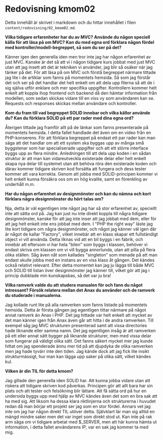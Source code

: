 ---
---
Redovisning kmom02
=========================

Detta innehåll är skrivet i markdown och du hittar innehållet i filen `content/redovisning/02_kmom02.md`.

__Vilka tidigare erfarenheter har du av MVC? Använde du någon speciell källa för att läsa på om MVC? Kan du med egna ord förklara någon fördel med kontroller/modell-begreppet, så som du ser på det?__

Känner igen den generella iden men tror inte jag har någon erfarenhet av just MVC. Kanske är det så att vi i någon tidigare kurs jobbat med just MVC utan att jag insett att det är tekniken vi använder, jag blir så osäker när jag tänker på det. För att läsa på om MVC och förstå begreppet närmare tittade jag lite i de artiklar som fanns på momentets hemsida. Så som jag förstår det och ser på det handlar det helt enkelt om att dela upp filerna så att de i sig själva utför enklare och mer specifika uppgifter. Kontrollern kommer helt enkelt att koppla ihop frontend och backend då den hämtar information från modellen, som sedan skickas vidare till en viss vy som användaren kan se. Requests och responses skickas mellan användare och kontroller.

__Kom du fram till vad begreppet SOLID innebar och vilka källor använde du? Kan du förklara SOLID på ett par rader med dina egna ord?__

Återigen tittade jag framför allt på de länkar som fanns presenterade på momentets hemsida. I detta fallet handlade det även om en video från en PHP-konserens. För att förklara begreppet på endast ett par rader kan man säga att det handlar om att ett system ska byggas upp av många små byggstenar som har specialiserade uppgifter och att ett större interface byggs upp av flera mindre. Anledningen till att dela upp koden i en sådan struktur är att man kan vidareutveckla existerade delar eller helt enkelt skapa nya delar till systemet utan att behöva röra den existerade koden och därav kommer tidigare skriven kod forsätta att fungera och dess tester kommer att vara korrekta. Genom att jobba med SOLID-principen kommer vi helt enkelt kunna försäkra oss om en hög kvalite, samt en förenkling av underhåll m.m.

__Har du någon erfarenhet av designmönster och kan du nämna och kort förklara några designmönster du hört talas om?__

Nja, detta är väl egentligen inte något jag har så stor erfarenhet av, speciellt inte att sätta ord på. Jag kan just nu inte direkt koppla till några tidigare designmönster, kanske för att jag inte inser att jag jobbat med dem, eller för att jag helt enkelt inte ens jobbat med dem. I "PHP the right way" läste jag lite kort tidigare om några designmönster, och något jag känner väl igen där är något de kallar "Factory", vilket innebär att en klass skapar ett fullständigt object vi vill använda. Detta liknas vid att en bil byggs i en fabrik, och innebär att eftersom vi har hela "bilen" som byggs i klassen, behöver vi endast skriva om klassen om vi vill bygga annorlunda, utan att pilla på flera olika ställen. Såg även nåt som kallades "singleton" som menade på att man endast skulle jobba med en instans av en viss klass åt gången. Det kändes också relativt relevant. Efter detta momentet kan jag ju lägga till både MVC och SOLID till listan över designmönster jag känner till, vilket gör att jag i princip dubblade min kunskapsbas, så det var ju bra!

__Vilka ramverk valde du att studera manualen för och fann du något intressant? Försök relatera mellan det Anax du använder och de ramverk du studerade i manualerna.__

Jag kollade runt lite på alla ramverken som fanns listade på momentets hemsida. Detta är första gången jag egentligen tittar närmare på något annat ramverk än Anax i PHP. Det jag hittade var helt enkelt att mycket av det man känner igen från Anax även går att hitta i de andra ramverken. Till exempel såg jag MVC strukturen presenterad samt att vissa directories hade liknande eller samma namn. Det jag egentligen insåg är att ramverken på ett eller annat sätt bygger på liknande strukturer, men med vissa delar som fungerar på väldigt olika sätt. Det fanns säkert mycket mer jag kunde hittat om jag spenderade ännu mer tid på att djupdyka de olika ramverken men jag hade tyvärr inte den tiden. Jag kände dock att jag fick lite insikt strukturmässigt, hur man kan lägga upp saker på olika sätt, vilket kändes kul.

__Vilken är din TIL för detta kmom?__

Jag gillade den generella iden SOLID har. Att kunna jobba vidare utan att riskera att tidigare skriven kod påverkas. Principen gör att allt bara har sin plats och att tester och felsökning blir lättare. Att få sätta ord på hur en undersida byggs upp med hjälp av MVC kändes även det som en bra sak att ha med sig. Att liksom ha dessa klara riktlinjerna och strukturerna i huvudet redan då man börjar ett projekt ser jag som en stor fördel. Annars vet jag inte om jag har någon direkt TIL utöver detta. Självklart lär man sig alltid en mängd mindre saker men det var inget som direkt stod ut. Kan inte på rak arm säga om vi tidigare arbetat med $_SERVER, men att här kunna hämta ut information, i detta fallet användarens IP, var en sak jag kommer ta med mig.

